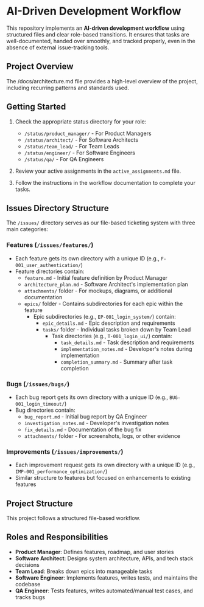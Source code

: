 # AI-Driven Development Workflow

This repository implements an **AI-driven development workflow** using structured files and clear role-based transitions. It ensures that tasks are well-documented, handed over smoothly, and tracked properly, even in the absence of external issue-tracking tools.

## Project Overview
The /docs/architecture.md file provides a high-level overview of the project, including recurring patterns and standards used.

## Getting Started
1. Check the appropriate status directory for your role:
   - `/status/product_manager/` - For Product Managers
   - `/status/architect/` - For Software Architects
   - `/status/team_lead/` - For Team Leads
   - `/status/engineer/` - For Software Engineers
   - `/status/qa/` - For QA Engineers

2. Review your active assignments in the `active_assignments.md` file.

3. Follow the instructions in the workflow documentation to complete your tasks.

## Issues Directory Structure
The `/issues/` directory serves as our file-based ticketing system with three main categories:

### Features (`/issues/features/`)
- Each feature gets its own directory with a unique ID (e.g., `F-001_user_authentication/`)
- Feature directories contain:
  - `feature.md` - Initial feature definition by Product Manager
  - `architecture_plan.md` - Software Architect's implementation plan
  - `attachments/` folder - For mockups, diagrams, or additional documentation
  - `epics/` folder - Contains subdirectories for each epic within the feature
    - Epic subdirectories (e.g., `EP-001_login_system/`) contain:
      - `epic_details.md` - Epic description and requirements
      - `tasks/` folder - Individual tasks broken down by Team Lead
        - Task directories (e.g., `T-001_login_ui/`) contain:
          - `task_details.md` - Task description and requirements
          - `implementation_notes.md` - Developer's notes during implementation
          - `completion_summary.md` - Summary after task completion

### Bugs (`/issues/bugs/`)
- Each bug report gets its own directory with a unique ID (e.g., `BUG-001_login_timeout/`)
- Bug directories contain:
  - `bug_report.md` - Initial bug report by QA Engineer
  - `investigation_notes.md` - Developer's investigation notes
  - `fix_details.md` - Documentation of the bug fix
  - `attachments/` folder - For screenshots, logs, or other evidence

### Improvements (`/issues/improvements/`)
- Each improvement request gets its own directory with a unique ID (e.g., `IMP-001_performance_optimization/`)
- Similar structure to features but focused on enhancements to existing features

## Project Structure
This project follows a structured file-based workflow.

## Roles and Responsibilities
- **Product Manager**: Defines features, roadmap, and user stories
- **Software Architect**: Designs system architecture, APIs, and tech stack decisions
- **Team Lead**: Breaks down epics into manageable tasks
- **Software Engineer**: Implements features, writes tests, and maintains the codebase
- **QA Engineer**: Tests features, writes automated/manual test cases, and tracks bugs
